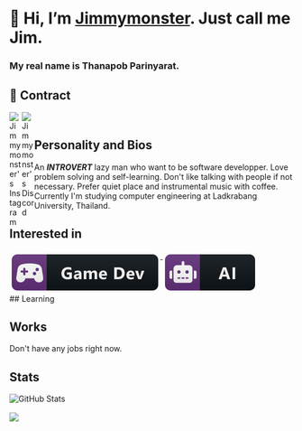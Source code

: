 # :triangular_flag_on_post: Hi, I’m [Jimmymonster](https://github.com/Jimmymonster). Just call me Jim.
### My real name is Thanapob Parinyarat.
## :email: Contract
<a href="https://www.instagram.com/jimmymonster_/">
  <img align="left" alt="Jimmymonster's Instagram" width="22px" src="https://raw.githubusercontent.com/hussainweb/hussainweb/main/icons/instagram.png" />
</a>
<a href="https://www.discordapp.com/users/256747450868432896/">
  <img align="left" alt="Jimmymonster's Discord" width="22px" src="https://raw.githubusercontent.com/peterthehan/peterthehan/master/assets/discord.svg" />
</a>

<br/>

## Personality and Bios
An ***INTROVERT*** lazy man who want to be software developper. Love problem solving and self-learning. Don't like talking with people if not necessary. Prefer quiet place and instrumental music with coffee. Currently I'm studying computer engineering at Ladkrabang University, Thailand.
<br/>

## Interested in
<a href="#">
   <img src="misc/gamedev.svg" alt="gamedev" style="vertical-align:top; margin:6px 4px">
</a>
<a href="#">
   <img src="misc/ai.svg" alt="ai" style="vertical-align:top; margin:6px 4px">
</a>
</br>
## Learning

## Works
Don't have any jobs right now.

## Stats
<p><img src="https://github-readme-stats.vercel.app/api?username=Jimmymonster&amp;show_icons=true" alt="GitHub Stats"></p>
<p><img align="center" src="https://github-readme-stats.vercel.app/api/top-langs/?username=Jimmymonster&layout=compact&theme=buefy&hide_border=true" /></p>

<!---
Jimmymonster/Jimmymonster is a ✨ special ✨ repository because its `README.md` (this file) appears on your GitHub profile.
You can click the Preview link to take a look at your changes.
--->
